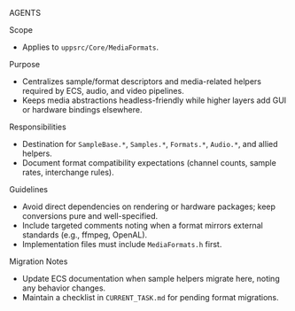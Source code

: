 AGENTS

Scope
- Applies to `uppsrc/Core/MediaFormats`.

Purpose
- Centralizes sample/format descriptors and media-related helpers required by ECS, audio, and video pipelines.
- Keeps media abstractions headless-friendly while higher layers add GUI or hardware bindings elsewhere.

Responsibilities
- Destination for `SampleBase.*`, `Samples.*`, `Formats.*`, `Audio.*`, and allied helpers.
- Document format compatibility expectations (channel counts, sample rates, interchange rules).

Guidelines
- Avoid direct dependencies on rendering or hardware packages; keep conversions pure and well-specified.
- Include targeted comments noting when a format mirrors external standards (e.g., ffmpeg, OpenAL).
- Implementation files must include `MediaFormats.h` first.

Migration Notes
- Update ECS documentation when sample helpers migrate here, noting any behavior changes.
- Maintain a checklist in `CURRENT_TASK.md` for pending format migrations.
